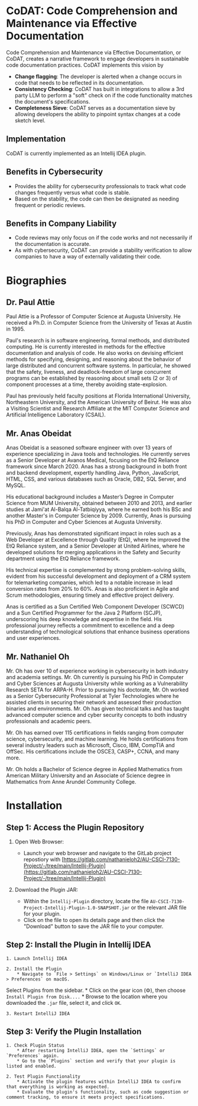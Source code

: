 # CoDAT: Code Comprehension and Maintenance via Effective Documentation

Code Comprehension and Maintenance via Effective Documentation, or CoDAT, creates a narrative framework to engage developers in sustainable code documentation practices. CoDAT implements this vision by 

* **Change flagging**: The developer is alerted when a change occurs in code that needs to be reflected in its documentation.
* **Consistency Checking**: CoDAT has built in integrations to allow a 3rd party LLM to perform a "soft" check on if the code functionality matches the document's specifications.
* **Completeness Sieve**: CoDAT serves as a documentation sieve by allowing developers the ability to pinpoint syntax changes at a code sketch level.

## Implementation

CoDAT is currently implemented as an Intellij IDEA plugin. 

## Benefits in Cybersecurity

* Provides the ability for cybersecurity professionals to track what code changes frequently versus what code is stable. 
* Based on the stability, the code can then be designated as needing frequent or periodic reviews.

## Benefits in Company Liability

* Code reviews may only focus on if the code works and not necessarily if the documentation is accurate.
* As with cybersecurity, CoDAT can provide a stability verification to allow companies to have a way of externally validating their code.

# Biographies

## Dr. Paul Attie

Paul Attie is a Professor of Computer Science at Augusta University. He received a Ph.D. in Computer Science from the University of Texas at Austin in 1995.

Paul's research is in software engineering, formal methods, and distributed computing. He is currently interested in methods for the effective documentation and analysis of code.  He also works on devising efficient methods for specifying, designing, and reasoning about the behavior of large distributed and concurrent software systems. In particular, he showed that the safety, liveness, and deadlock-freedom of large concurrent programs can be established by reasoning about small sets (2 or 3) of component processes at a time, thereby avoiding state-explosion.

Paul has previously held faculty positions at Florida International University, Northeastern University, and the American University of Beirut.  He was also a Visiting Scientist and Research Affiliate at the MIT Computer Science and Artificial Intelligence Laboratory (CSAIL).

## Mr. Anas Obeidat

Anas Obeidat is a seasoned software engineer with over 13 years of experience specializing in Java tools and technologies. He currently serves as a Senior Developer at Avanos Medical, focusing on the EtQ Reliance framework since March 2020. Anas has a strong background in both front and backend development, expertly handling Java, Python, JavaScript, HTML, CSS, and various databases such as Oracle, DB2, SQL Server, and MySQL.

His educational background includes a Master’s Degree in Computer Science from MUM University, obtained between 2010 and 2013, and earlier studies at Jami'at Al-Balqa Al-Tatbiqiyya, where he earned both his BSc and another Master's in Computer Science by 2009. Currently, Anas is pursuing his PhD in Computer and Cyber Sciences at Augusta University.

Previously, Anas has demonstrated significant impact in roles such as a Web Developer at Excellence through Quality (EtQ), where he improved the EtQ Reliance system, and a Senior Developer at United Airlines, where he developed solutions for merging applications in the Safety and Security department using the EtQ Reliance framework.

His technical expertise is complemented by strong problem-solving skills, evident from his successful development and deployment of a CRM system for telemarketing companies, which led to a notable increase in lead conversion rates from 20% to 60%. Anas is also proficient in Agile and Scrum methodologies, ensuring timely and effective project delivery.

Anas is certified as a Sun Certified Web Component Developer (SCWCD) and a Sun Certified Programmer for the Java 2 Platform (SCJP), underscoring his deep knowledge and expertise in the field. His professional journey reflects a commitment to excellence and a deep understanding of technological solutions that enhance business operations and user experiences.

## Mr. Nathaniel Oh

Mr. Oh has over 10 of experience working in cybersecurity in both industry and academia settings. Mr. Oh currently is pursuing his PhD in Computer and Cyber Sciences at Augusta University while working as a Vulnerability Research SETA for ARPA-H. Prior to pursuing his doctorate, Mr. Oh worked as a Senior Cybersecurity Professional at Tyler Technologies where he assisted clients in securing their network and assessed their production binaries and environments. Mr. Oh has given technical talks and has taught advanced computer science and cyber security concepts to both industry professionals and academic peers. 

Mr. Oh has earned over 115 certifications in fields ranging from computer science, cybersecurity, and machine learning. He holds certifications from several industry leaders such as Microsoft, Cisco, IBM, CompTIA and OffSec. His certifications include the OSCE3, CASP+, CCNA, and many more. 

Mr. Oh holds a Bachelor of Science degree in Applied Mathematics from American Military University and an Associate of Science degree in Mathematics from Anne Arundel Community College.

# Installation

## Step 1: Access the Plugin Repository

1. Open Web Browser:
    * Launch your web browser and navigate to the GitLab project repostiory with [https://gitlab.com/nathanieloh2/AU-CSCI-7130-Project/-/tree/main/Intellij-Plugin](https://gitlab.com/nathanieloh2/AU-CSCI-7130-Project/-/tree/main/Intellij-Plugin)

2. Download the Plugin JAR:
    * Within the `Intellij-Plugin` directory, locate the file `AU-CSCI-7130-Project-Intellij-Plugin-1.0-SNAPSHOT.jar` or the relevant JAR file for your plugin.
    * Click on the file to open its details page and then click the "Download" button to save the JAR file to your computer.

## Step 2: Install the Plugin in Intellij IDEA

    1. Launch Intellij IDEA

    2. Install the Plugin
        * Navigate to `File > Settings` on Windows/Linux or `IntelliJ IDEA > Preferences` on macOS.
Select Plugins from the sidebar.
        * Click on the gear icon (⚙️), then choose `Install Plugin from Disk....`
        * Browse to the location where you downloaded the `.jar` file, select it, and click `OK`.

    3. Restart IntelliJ IDEA

## Step 3: Verify the Plugin Installation

    1. Check Plugin Status
        * After restarting IntelliJ IDEA, open the `Settings` or `Preferences` again.
        * Go to the `Plugins` section and verify that your plugin is listed and enabled.

    2. Test Plugin Functionality
        * Activate the plugin features within IntelliJ IDEA to confirm that everything is working as expected.
        * Evaluate the plugin's functionality, such as code suggestion or comment tracking, to ensure it meets project specifications.
